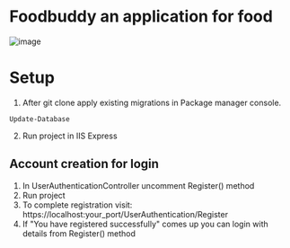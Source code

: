 # Foodbuddy an application for food
![image](https://user-images.githubusercontent.com/94704550/219944630-50640882-aae6-4175-9560-724fe459dcb9.png)

# Setup

1. After git clone apply existing migrations in Package manager console.
```
Update-Database
```
2. Run project in IIS Express

## Account creation for login
1. In UserAuthenticationController uncomment Register() method
2. Run project
3. To complete registration visit: https://localhost:your_port/UserAuthentication/Register
4. If "You have registered successfully" comes up you can login with details from Register() method